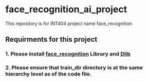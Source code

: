 # face_recognition_ai_project
This repository is for INT404 project name face_recognition
## Requirments for this project
### 1. Please install [face_recognition](https://github.com/ageitgey/face_recognition) Library and [Dlib](https://medium.com/@aaditya.chhabra/install-dlib-python-api-for-windows-pc-97fe35e01cd)
### 2. Please ensure that train_dir directory is at the same hierarchy level as of the code file.

